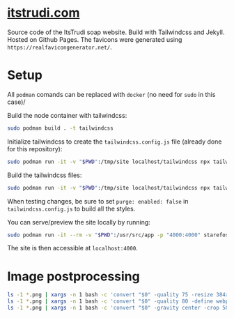 # [itstrudi.com](http://www.itstrudi.com) 

Source code of the ItsTrudi soap website. Build with Tailwindcss and Jekyll. Hosted on Github Pages.
The favicons were generated using `https://realfavicongenerator.net/`.

# Setup

All `podman` comands can be replaced with `docker` (no need for `sudo` in this case)/

Build the node container with tailwindcss:

```bash
sudo podman build . -t tailwindcss
```

Initialize tailwindcss to create the `tailwindcss.config.js` file (already done for this repository):

```bash
sudo podman run -it -v "$PWD":/tmp/site localhost/tailwindcss npx tailwindcss init
```

Build the tailwindcss files:

```bash
sudo podman run -it -v "$PWD":/tmp/site localhost/tailwindcss npx tailwindcss build styles.css -o ./assets/output.css
```

When testing changes, be sure to set `purge: enabled: false` in `tailwindcss.config.js` to build all the styles.

You can serve/preview the site locally by running:

```bash
sudo podman run -it --rm -v "$PWD":/usr/src/app -p "4000:4000" starefossen/github-pages
```

The site is then accessible at `localhost:4000`.

# Image postprocessing

```bash
ls -1 *.png | xargs -n 1 bash -c 'convert "$0" -quality 75 -resize 384x384 "${0%.*}.jpg"'
ls -1 *.png | xargs -n 1 bash -c 'convert "$0" -quality 80 -define webp:lossless=false -resize 384x384 "${0%.*}.webp"'
ls -1 *.png | xargs -n 1 bash -c 'convert "$0" -gravity center -crop 500x500+0+0 "${0%.*}.jpg"'
```
